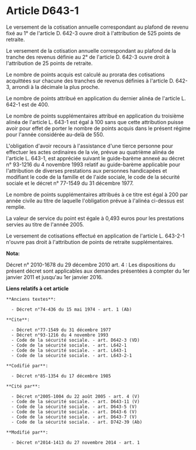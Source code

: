 # Article D643-1

Le versement de la cotisation annuelle correspondant au plafond de revenu fixé au 1° de l'article D. 642-3 ouvre droit à
l'attribution de 525 points de retraite. 

Le versement de la cotisation annuelle correspondant au plafond de la tranche des revenus définie au 2° de l'article D. 642-3
ouvre droit à l'attribution de 25 points de retraite. 

Le nombre de points acquis est calculé au prorata des cotisations acquittées sur chacune des tranches de revenus définies à
l'article D. 642-3, arrondi à la décimale la plus proche. 

Le nombre de points attribué en application du dernier alinéa de l'article L. 642-1 est de 400. 

Le nombre de points supplémentaires attribué en application du troisième alinéa de l'article L. 643-1 est égal à 100 sans que
cette attribution puisse avoir pour effet de porter le nombre de points acquis dans le présent régime pour l'année considérée
au-delà de 550. 

L'obligation d'avoir recours à l'assistance d'une tierce personne pour effectuer les actes ordinaires de la vie, prévue au
quatrième alinéa de l'article L. 643-1, est appréciée suivant le guide-barème annexé au décret n° 93-1216 du 4 novembre 1993
relatif au guide-barème applicable pour l'attribution de diverses prestations aux personnes handicapées et modifiant le code
de la famille et de l'aide sociale, le code de la sécurité sociale et le décret n° 77-1549 du 31 décembre 1977. 

Le nombre de points supplémentaires attribués à ce titre est égal à 200 par année civile au titre de laquelle l'obligation
prévue à l'alinéa ci-dessus est remplie. 

La valeur de service du point est égale à 0,493 euros pour les prestations servies au titre de l'année 2005. 

Le versement de cotisations effectué en application de l'article L. 643-2-1 n'ouvre pas droit à l'attribution de points de
retraite supplémentaires.

**Nota:**

Décret n° 2010-1678 du 29 décembre 2010 art. 4 : Les dispositions du présent décret sont applicables aux demandes présentées
à compter du 1er janvier 2011 et jusqu'au 1er janvier 2016.

**Liens relatifs à cet article**

	**Anciens textes**:

	  - Décret n°74-436 du 15 mai 1974 - art. 1 (Ab)

	**Cite**:

	  - Décret n°77-1549 du 31 décembre 1977
	  - Décret n°93-1216 du 4 novembre 1993
	  - Code de la sécurité sociale. - art. D642-3 (VD)
	  - Code de la sécurité sociale. - art. L642-1
	  - Code de la sécurité sociale. - art. L643-1
	  - Code de la sécurité sociale. - art. L643-2-1

	**Codifié par**:

	  - Décret n°85-1354 du 17 décembre 1985

	**Cité par**:

	  - Décret n°2005-1004 du 22 août 2005 - art. 4 (V)
	  - Code de la sécurité sociale. - art. D643-11 (V)
	  - Code de la sécurité sociale. - art. D643-5 (V)
	  - Code de la sécurité sociale. - art. D643-6 (V)
	  - Code de la sécurité sociale. - art. D643-7 (V)
	  - Code de la sécurité sociale. - art. D742-39 (Ab)

	**Modifié par**:

	  - Décret n°2014-1413 du 27 novembre 2014 - art. 1
